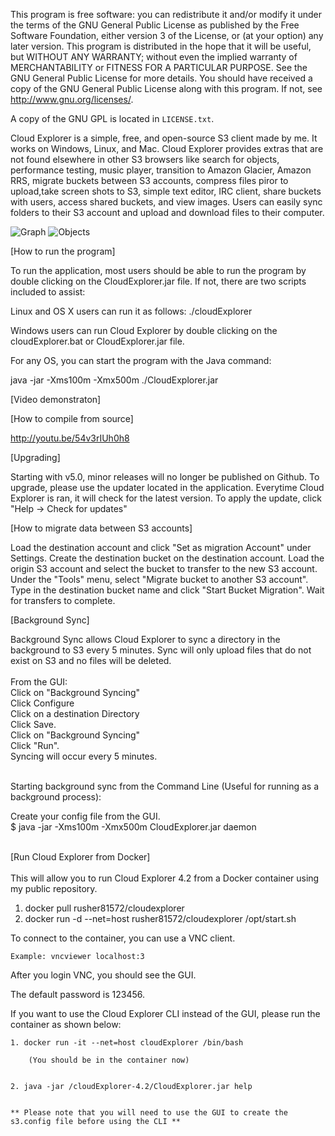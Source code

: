 This program is free software: you can redistribute it and/or modify it under the terms of the GNU General Public License as published by the Free Software Foundation, either version 3 of the License, or (at your option) any later version. This program is distributed in the hope that it will be useful, but WITHOUT ANY WARRANTY; without even the implied warranty of MERCHANTABILITY or FITNESS FOR A PARTICULAR PURPOSE. See the GNU General Public License for more details. You should have received a copy of the GNU General Public License along with this program. If not, see <http://www.gnu.org/licenses/>.

A copy of the GNU GPL is located in `LICENSE.txt`.

Cloud Explorer is a simple, free, and open-source S3 client made by me. It works on Windows, Linux, and Mac. Cloud Explorer provides extras that are not found elsewhere in other S3 browsers like search for objects, performance testing, music player, transition to Amazon Glacier, Amazon RRS, migrate buckets between S3 accounts, compress files piror to upload,take screen shots to S3, simple text editor, IRC client, share buckets with users, access shared buckets, and view images. Users can easily sync folders to their S3 account and upload and download files to their computer.


![Graph](https://www.linux-toys.com/performance5.png)
![Objects](https://www.linux-toys.com/objects5.png)

[How to run the program]

To run the application, most users should be able to run the program by double clicking on the CloudExplorer.jar file. If not, there are two scripts included to assist:

Linux and OS X users can run it as follows:
./cloudExplorer

Windows users can run Cloud Explorer by double clicking on the cloudExplorer.bat or CloudExplorer.jar file.

For any OS, you can start the program with the Java command:

java -jar -Xms100m -Xmx500m ./CloudExplorer.jar

[Video demonstraton]

[How to compile from source]

http://youtu.be/54v3rIUh0h8

[Upgrading]

Starting with v5.0, minor releases will no longer be published on Github. To upgrade, please use the updater located in the application. Everytime Cloud Explorer is ran, it will check for the latest version. To apply the update, click "Help -> Check for updates"


[How to migrate data between S3 accounts]

Load the destination account and click "Set as migration Account" under Settings.
Create the destination bucket on the destination account.
Load the origin S3 account and select the bucket to transfer to the new S3 account.
Under the "Tools" menu, select "Migrate bucket to another S3 account".
Type in the destination bucket name and click "Start Bucket Migration".
Wait for transfers to complete.


[Background Sync]

Background Sync allows Cloud Explorer to sync a directory in the background to S3 every 5 minutes. Sync will only upload files that do not exist on S3 and no files will be deleted. 
<br>
<br>
From the GUI: 
<br>
	Click on "Background Syncing"
<br>
	Click Configure
<br>
	Click on a destination Directory
<br>
	Click Save.
<br>
	Click on "Background Syncing"
<br>
	Click "Run".
<br>
	Syncing will occur every 5 minutes.

<br>
Starting background sync from the Command Line (Useful for running as a background process):

Create your config file from the GUI.
<br>
	$ java -jar -Xms100m -Xmx500m CloudExplorer.jar daemon

<br>
[Run Cloud Explorer from Docker]
<br>
<br>
This will allow you to run Cloud Explorer 4.2 from a Docker container using my public repository.

1. docker pull rusher81572/cloudexplorer
2. docker run -d --net=host rusher81572/cloudexplorer /opt/start.sh

To connect to the container, you can use a VNC client.

	Example: vncviewer localhost:3

After you login VNC, you should see the GUI.


The default password is 123456.


If you want to use the Cloud Explorer CLI instead of the GUI, please run the container as shown below:


	1. docker run -it --net=host cloudExplorer /bin/bash
	
		(You should be in the container now)


	2. java -jar /cloudExplorer-4.2/CloudExplorer.jar help


	** Please note that you will need to use the GUI to create the s3.config file before using the CLI **

	

<br>

